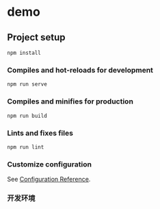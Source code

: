 # demo

## Project setup

```
npm install
```

### Compiles and hot-reloads for development

```
npm run serve
```

### Compiles and minifies for production

```
npm run build
```

### Lints and fixes files

```
npm run lint
```

### Customize configuration

See [Configuration Reference](https://cli.vuejs.org/config/).
 ### 开发环境
 <!-- dev环境：普通开发环境（开发人员自己开发的环境）  development
 test：测试环境（开发完成以后并联调完以后使用的环境）
 stage：备机测试--最接近于生产环境，方便测试隐藏bug
 production：线上环境，真机，--用户使用的环境 -->
